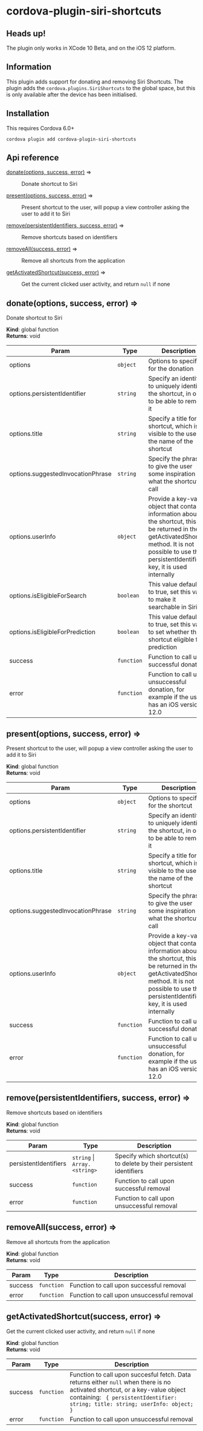 # cordova-plugin-siri-shortcuts

## Heads up!
The plugin only works in XCode 10 Beta, and on the iOS 12 platform.

## Information
This plugin adds support for donating and removing Siri Shortcuts. The plugin adds the `cordova.plugins.SiriShortcuts` to the global space, but this is only available
after the device has been initialised.


## Installation

This requires Cordova 6.0+

    cordova plugin add cordova-plugin-siri-shortcuts

## Api reference

<dl>
<dt><a href="#donate">donate(options, success, error)</a> ⇒</dt>
<dd><p>Donate shortcut to Siri</p>
</dd>
<dt><a href="#present">present(options, success, error)</a> ⇒</dt>
<dd><p>Present shortcut to the user, will popup a view controller asking the user to add it to Siri</p>
</dd>
<dt><a href="#remove">remove(persistentIdentifiers, success, error)</a> ⇒</dt>
<dd><p>Remove shortcuts based on identifiers</p>
</dd>
<dt><a href="#removeAll">removeAll(success, error)</a> ⇒</dt>
<dd><p>Remove all shortcuts from the application</p>
</dd>
<dt><a href="#getActivatedShortcut">getActivatedShortcut(success, error)</a> ⇒</dt>
<dd><p>Get the current clicked user activity, and return <code>null</code> if none</p>
</dd>
</dl>

<a name="donate"></a>

## donate(options, success, error) ⇒
Donate shortcut to Siri

**Kind**: global function  
**Returns**: void  

| Param | Type | Description |
| --- | --- | --- |
| options | <code>object</code> | Options to specify for the donation |
| options.persistentIdentifier | <code>string</code> | Specify an identifier to uniquely identify the shortcut, in order to be able to remove it |
| options.title | <code>string</code> | Specify a title for the shortcut, which is visible to the user as the name of the shortcut |
| options.suggestedInvocationPhrase | <code>string</code> | Specify the phrase to give the user some inspiration on what the shortcut to call |
| options.userInfo | <code>object</code> | Provide a key-value object that contains information about the shortcut, this will be returned in the getActivatedShortcut method. It is not possible to use the persistentIdentifier key, it is used internally |
| options.isEligibleForSearch | <code>boolean</code> | This value defaults to true, set this value to make it searchable in Siri |
| options.isEligibleForPrediction | <code>boolean</code> | This value defaults to true, set this value to set whether the shortcut eligible for prediction |
| success | <code>function</code> | Function to call upon successful donation |
| error | <code>function</code> | Function to call upon unsuccessful donation, for example if the user has an iOS version < 12.0 |

<a name="present"></a>

## present(options, success, error) ⇒
Present shortcut to the user, will popup a view controller asking the user to add it to Siri

**Kind**: global function  
**Returns**: void  

| Param | Type | Description |
| --- | --- | --- |
| options | <code>object</code> | Options to specify for the shortcut |
| options.persistentIdentifier | <code>string</code> | Specify an identifier to uniquely identify the shortcut, in order to be able to remove it |
| options.title | <code>string</code> | Specify a title for the shortcut, which is visible to the user as the name of the shortcut |
| options.suggestedInvocationPhrase | <code>string</code> | Specify the phrase to give the user some inspiration on what the shortcut to call |
| options.userInfo | <code>object</code> | Provide a key-value object that contains information about the shortcut, this will be returned in the getActivatedShortcut method. It is not possible to use the persistentIdentifier key, it is used internally |
| success | <code>function</code> | Function to call upon successful donation |
| error | <code>function</code> | Function to call upon unsuccessful donation, for example if the user has an iOS version < 12.0 |

<a name="remove"></a>

## remove(persistentIdentifiers, success, error) ⇒
Remove shortcuts based on identifiers

**Kind**: global function  
**Returns**: void  

| Param | Type | Description |
| --- | --- | --- |
| persistentIdentifiers | <code>string</code> \| <code>Array.&lt;string&gt;</code> | Specify which shortcut(s) to delete by their persistent identifiers |
| success | <code>function</code> | Function to call upon successful removal |
| error | <code>function</code> | Function to call upon unsuccessful removal |

<a name="removeAll"></a>

## removeAll(success, error) ⇒
Remove all shortcuts from the application

**Kind**: global function  
**Returns**: void  

| Param | Type | Description |
| --- | --- | --- |
| success | <code>function</code> | Function to call upon successful removal |
| error | <code>function</code> | Function to call upon unsuccessful removal |

<a name="getActivatedShortcut"></a>

## getActivatedShortcut(success, error) ⇒
Get the current clicked user activity, and return `null` if none

**Kind**: global function  
**Returns**: void  

| Param | Type | Description |
| --- | --- | --- |
| success | <code>function</code> | Function to call upon succesful fetch. Data returns either `null` when there is no activated shortcut, or a key-value object containing: ` { persistentIdentifier: string; title: string; userInfo: object; }` |
| error | <code>function</code> | Function to call upon unsuccessful removal |


